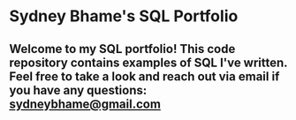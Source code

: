 # Sydney Bhame's SQL Portfolio

## Welcome to my SQL portfolio! This code repository contains examples of SQL I've written. Feel free to take a look and reach out via email if you have any questions: sydneybhame@gmail.com
